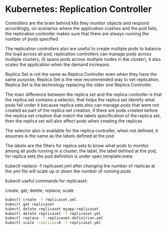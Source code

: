 # Kubernetes: Replication Controller

Controllers are the brain behind k8s they monitor objects and respond accordingly, on scenarios where the application crashes and the pod fails, the replication controller makes sure that there are always running the number of pods specified

The replication controllers also are useful to create multiple pods to balance the load across all pod, replication controllers can manage pods across multiple clusters, (it spans pods across multiple nodes in the cluster), it also scales the application when the demand increases.

Replica Set is not the same as Replica Controller even when they have the same purpose, Replica Set is the new recommended way to set replication, Replica Set is the technology replacing the older one Replica Controller.

The main difference between the replica set and the replica controller is that the replica set contains a selector, that helps the replica set identify what pods fall under it because replica sets also can manage pods that were not created as part of the replica set creation, if there are pods created before the replica set creation that match the labels specification of the replica set, then the replica set will also affect pods when creating the replicas

The selector also is available for the replica controller, when not defined, it assumes is the same as the labels defined at the pod

The labels are the filters for replica sets to know what pods to monitor among all pods running in a cluster, the label, the label defined at the pod, for replica sets the pod definition is under spec.template.meta

kubectl replace -f replicaset.yml after changing the number of replicas at the yml file will scale up or down the number of running pods

kubectl useful commands for replicaset:

create, get, delete, replace, scale

```bash
kubectl create -f replicaset.yml
kubectl get replicaset
kubectl delete replicaset myapp-replicaset
kubectl delete replicaset -f replicaset.yml
kubectl replace -f replicaset-definition.yml
kubectl scale -replicas=6 -f replicaset.yml
``` 